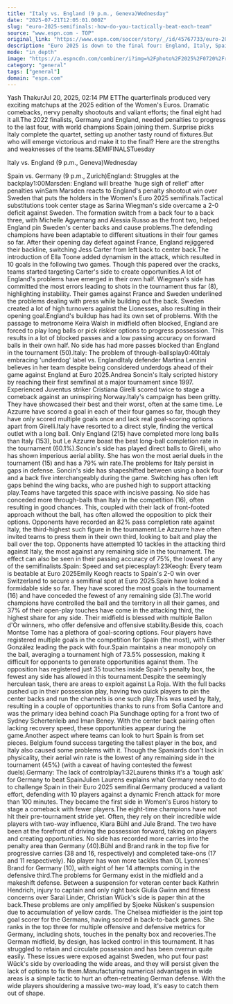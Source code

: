 ```yaml
---
title: "Italy vs. England (9 p.m., Geneva)Wednesday"
date: "2025-07-21T12:05:01.000Z"
slug: "euro-2025-semifinals:-how-do-you-tactically-beat-each-team"
source: "www.espn.com - TOP"
original_link: "https://www.espn.com/soccer/story/_/id/45767733/euro-2025-semifinals-how-do-tactically-beat-team-england-italy"
description: "Euro 2025 is down to the final four: England, Italy, Spain or Germany?"
mode: "in_depth"
image: "https://a.espncdn.com/combiner/i?img=%2Fphoto%2F2025%2F0720%2Fr1521279_1296x729_16%2D9.jpg"
category: "general"
tags: ["general"]
domain: "espn.com"
---
```

<p>Yash ThakurJul 20, 2025, 02:14 PM ETThe quarterfinals produced very exciting matchups at the 2025 edition of the Women's Euros. Dramatic comebacks, nervy penalty shootouts and valiant efforts; the final eight had it all.The 2022 finalists, Germany and England, needed penalties to progress to the last four, with world champions Spain joining them. Surprise picks Italy complete the quartet, setting up another tasty round of fixtures.But who will emerge victorious and make it to the final? Here are the strengths and weaknesses of the teams.SEMIFINALSTuesday</p>

<p>Italy vs. England (9 p.m., Geneva)Wednesday</p>

<p>Spain vs. Germany (9 p.m., Zurich)England: Struggles at the backplay1:00Marsden: England will breathe 'huge sigh of relief' after penalties winSam Marsden reacts to England's penalty shootout win over Sweden that puts the holders in the Women's Euro 2025 semifinals.Tactical substitutions took center stage as Sarina Wiegman's side overcame a 2-0 deficit against Sweden. The formation switch from a back four to a back three, with Michelle Agyemang and Alessia Russo as the front two, helped England pin Sweden's center backs and cause problems.The defending champions have been adaptable to different situations in their four games so far. After their opening day defeat against France, England rejiggered their backline, switching Jess Carter from left back to center back.The introduction of Ella Toone added dynamism in the attack, which resulted in 10 goals in the following two games. Though this papered over the cracks, teams started targeting Carter's side to create opportunities.A lot of England's problems have emerged in their own half. Wiegman's side has committed the most errors leading to shots in the tournament thus far (8), highlighting instability. Their games against France and Sweden underlined the problems dealing with press while building out the back. Sweden created a lot of high turnovers against the Lionesses, also resulting in their opening goal.England's buildup has had its own set of problems. With the passage to metronome Keira Walsh in midfield often blocked, England are forced to play long balls or pick riskier options to progress possession. This results in a lot of blocked passes and a low passing accuracy on forward balls in their own half. No side has had more passes blocked than England in the tournament (50).Italy: The problem of through-ballsplay0:40Italy embracing 'underdog' label vs. EnglandItaly defender Martina Lenzini believes in her team despite being considered underdogs ahead of their game against England at Euro 2025.Andrea Soncin's Italy scripted history by reaching their first semifinal at a major tournament since 1997. Experienced Juventus striker Cristiana Girelli scored twice to stage a comeback against an uninspiring Norway.Italy's campaign has been gritty. They have showcased their best and their worst, often at the same time. Le Azzurre have scored a goal in each of their four games so far, though they have only scored multiple goals once and lack real goal-scoring options apart from Girelli.Italy have resorted to a direct style, finding the vertical outlet with a long ball. Only England (215) have completed more long balls than Italy (153), but Le Azzurre boast the best long-ball completion rate in the tournament (60.1%).Soncin's side has played direct balls to Girelli, who has shown imperious aerial ability. She has won the most aerial duels in the tournament (15) and has a 79% win rate.The problems for Italy persist in gaps in defense. Soncin's side has shapeshifted between using a back four and a back five interchangeably during the game. Switching has often left gaps behind the wing backs, who are pushed high to support attacking play.Teams have targeted this space with incisive passing. No side has conceded more through-balls than Italy in the competition (16), often resulting in good chances. This, coupled with their lack of front-footed approach without the ball, has often allowed the opposition to pick their options. Opponents have recorded an 82% pass completion rate against Italy, the third-highest such figure in the tournament.Le Azzurre have often invited teams to press them in their own third, looking to bait and play the ball over the top. Opponents have attempted 10 tackles in the attacking third against Italy, the most against any remaining side in the tournament. The effect can also be seen in their passing accuracy of 75%, the lowest of any of the semifinalists.Spain: Speed and set piecesplay1:23Keogh: Every team is beatable at Euro 2025Emily Keogh reacts to Spain's 2-0 win over Switzerland to secure a semifinal spot at Euro 2025.Spain have looked a formidable side so far. They have scored the most goals in the tournament (16) and have conceded the fewest of any remaining side (3).The world champions have controlled the ball and the territory in all their games, and 37% of their open-play touches have come in the attacking third, the highest share for any side. Their midfield is blessed with multiple Ballon d'Or winners, who offer defensive and offensive stability.Beside this, coach Montse Tome has a plethora of goal-scoring options. Four players have registered multiple goals in the competition for Spain (the most), with Esther González leading the pack with four.Spain maintains a near monopoly on the ball, averaging a tournament high of 73.5% possession, making it difficult for opponents to generate opportunities against them. The opposition has registered just 35 touches inside Spain's penalty box, the fewest any side has allowed in this tournament.Despite the seemingly herculean task, there are areas to exploit against La Roja. With the full backs pushed up in their possession play, having two quick players to pin the center backs and run the channels is one such play.This was used by Italy, resulting in a couple of opportunities thanks to runs from Sofia Cantore and was the primary idea behind coach Pia Sundhage opting for a front two of Sydney Schertenleib and Iman Beney. With the center back pairing often lacking recovery speed, these opportunities appear during the game.Another aspect where teams can look to hurt Spain is from set pieces. Belgium found success targeting the tallest player in the box, and Italy also caused some problems with it. Though the Spaniards don't lack in physicality, their aerial win rate is the lowest of any remaining side in the tournament (45%) (with a caveat of having contested the fewest duels).Germany: The lack of controlplay1:32Laurens thinks it's a 'tough ask' for Germany to beat SpainJulien Laurens explains what Germany need to do to challenge Spain in their Euro 2025 semifinal.Germany produced a valiant effort, defending with 10 players against a dynamic French attack for more than 100 minutes. They became the first side in Women's Euros history to stage a comeback with fewer players.The eight-time champions have not hit their pre-tournament stride yet. Often, they rely on their incredible wide players with two-way influence, Klara Bühl and Jule Brand. The two have been at the forefront of driving the possession forward, taking on players and creating opportunities. No side has recorded more carries into the penalty area than Germany (40).Bühl and Brand rank in the top five for progressive carries (38 and 16, respectively) and completed take-ons (17 and 11 respectively). No player has won more tackles than OL Lyonnes' Brand for Germany (10), with eight of her 14 attempts coming in the defensive third.The problems for Germany exist in the midfield and a makeshift defense. Between a suspension for veteran center back Kathrin Hendrich, injury to captain and only right back Giulia Gwinn and fitness concerns over Sarai Linder, Christian Wück's side is paper thin at the back.These problems are only amplified by Sjoeke Nüsken's suspension due to accumulation of yellow cards. The Chelsea midfielder is the joint top goal scorer for the Germans, having scored in back-to-back games. She ranks in the top three for multiple offensive and defensive metrics for Germany, including shots, touches in the penalty box and recoveries.The German midfield, by design, has lacked control in this tournament. It has struggled to retain and circulate possession and has been overrun quite easily. These issues were exposed against Sweden, who put four past Wück's side by overloading the wide areas, and they will persist given the lack of options to fix them.Manufacturing numerical advantages in wide areas is a simple tactic to hurt an often-retreating German defense. With the wide players shouldering a massive two-way load, it's easy to catch them out of shape.</p>